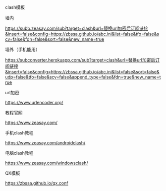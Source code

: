 clash模板

墙内

https://subb.zeasay.com/sub?target=clash&url=替换url加密后订阅链接&insert=false&config=https://zbssa.github.io/abc.ini&list=false&tfo=false&scv=false&fdn=false&sort=false&new_name=true

墙外（手机能用）

https://subconverter.herokuapp.com/sub?target=clash&url=替换url加密后订阅链接&insert=false&config=https://zbssa.github.io/abc.ini&list=false&sort=false&udp=false&tfo=false&scv=false&append_type=false&fdn=true&new_name=true

url加密

https://www.urlencoder.org/

教程官网

https://www.zeasay.com/

手机clash教程

https://www.zeasay.com/androidclash/

电脑clash教程

https://www.zeasay.com/windowsclash/


QX模板

https://zbssa.github.io/qx.conf
